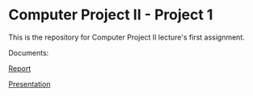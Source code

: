 # Computer Project II - Project 1

This is the repository for Computer Project II lecture's first assignment.

Documents:

<a href="https://files.fm/down.php?i=geer22y8&n=report.pdf" download>Report</a>

<a href="https://files.fm/down.php?i=gbhtvvss&n=presentation.pdf" download>Presentation</a>
